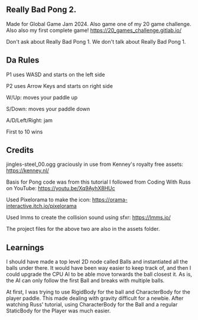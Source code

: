 Really Bad Pong 2.
-
Made for Global Game Jam 2024. Also game one of my 20 game challenge. Also also my first complete game!
https://20_games_challenge.gitlab.io/

Don't ask about Really Bad Pong 1. We don't talk about Really Bad Pong 1.


Da Rules
-
P1 uses WASD and starts on the left side

P2 uses Arrow Keys and starts on right side

W/Up: moves your paddle up

S/Down: moves your paddle down

A/D/Left/Right: jam

First to 10 wins


Credits
-
jingles-steel_00.ogg graciously in use from Kenney's royalty free assets: https://kenney.nl/

Basis for Pong code was from this tutorial I followed from Coding With Russ on YouTube: https://youtu.be/Xq9AyhX8HUc

Used Pixelorama to make the icon: https://orama-interactive.itch.io/pixelorama

Used lmms to create the collision sound using sfxr:  https://lmms.io/

The project files for the above two are also in the assets folder.

Learnings
-
I should have made a top level 2D node called Balls and instantiated all the balls under there. It would have been way easier to keep track of, and then I could upgrade the CPU AI to be able move torwards the ball closest it. As is, the AI can only follow the first Ball and breaks with multiple balls.

At first, I was trying to use RigidBody for the ball and CharacterBody for the player paddle. This made dealing with gravity difficult for a newbie. After watching Russ' tutorial, using CharacterBody for the Ball and a regular StaticBody for the Player was much easier.
